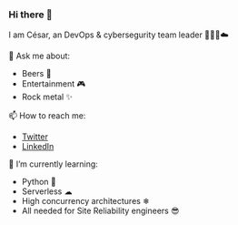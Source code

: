 ### Hi there 👋

<!--
**ceskvar/ceskvar** is a ✨ _special_ ✨ repository because its `README.md` (this file) appears on your GitHub profile.

Here are some ideas to get you started:

- 🔭 I’m currently working on ...
- 🌱 I’m currently learning ...
- 👯 I’m looking to collaborate on ...
- 🤔 I’m looking for help with ...
- 💬 Ask me about ...
- 📫 How to reach me: ...
- 😄 Pronouns: ...
- ⚡ Fun fact: ...
-->

I am César, an DevOps & cybersegurity team leader 👩🏻‍💻☁️

💬 Ask me about:
- Beers 🍺
- Entertainment 🎮
- Rock metal ✨

📫 How to reach me:
- [Twitter](https://twitter.com/ceskvar)
- [LinkedIn](www.linkedin.com/in/césar-dávila-001185139)

🌱 I’m currently learning:
- Python 🐍
- Serverless ☁
- High concurrency architectures ❄
- All needed for Site Reliability engineers 😎
